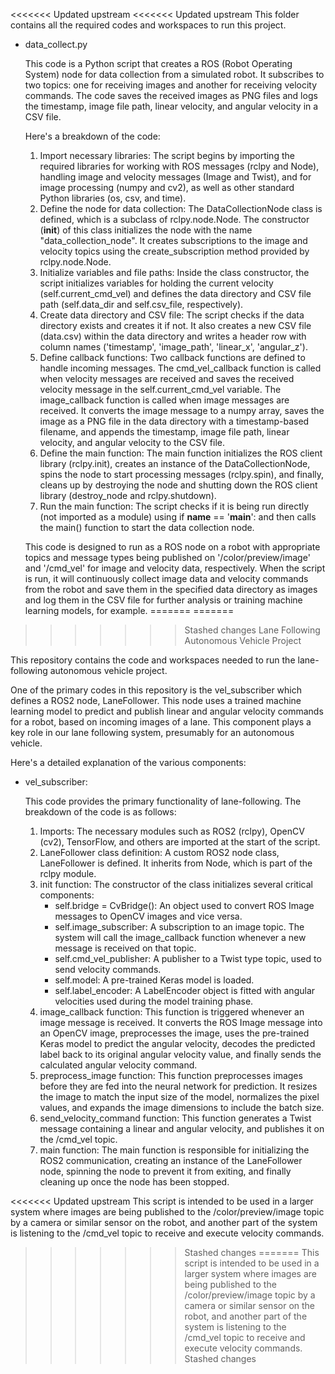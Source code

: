 <<<<<<< Updated upstream
<<<<<<< Updated upstream
This folder contains all the required codes and workspaces to run this project.

* data_collect.py


    This code is a Python script that creates a ROS (Robot Operating System) node for data collection from a simulated robot. It subscribes to two topics: one for receiving images and another for receiving velocity commands. The code saves the received images as PNG files and logs the timestamp, image file path, linear velocity, and angular velocity in a CSV file.

    Here's a breakdown of the code:

    1. Import necessary libraries: The script begins by importing the required libraries for working with ROS messages (rclpy and Node), handling image and velocity messages (Image and Twist), and for image processing (numpy and cv2), as well as other standard Python libraries (os, csv, and time).
    2. Define the node for data collection: The DataCollectionNode class is defined, which is a subclass of rclpy.node.Node. The constructor (__init__) of this class initializes the node with the name "data_collection_node". It creates subscriptions to the image and velocity topics using the create_subscription method provided by rclpy.node.Node.
    3. Initialize variables and file paths: Inside the class constructor, the script initializes variables for holding the current velocity (self.current_cmd_vel) and defines the data directory and CSV file path (self.data_dir and self.csv_file, respectively).
    4. Create data directory and CSV file: The script checks if the data directory exists and creates it if not. It also creates a new CSV file (data.csv) within the data directory and writes a header row with column names ('timestamp', 'image_path', 'linear_x', 'angular_z').
    5. Define callback functions: Two callback functions are defined to handle incoming messages. The cmd_vel_callback function is called when velocity messages are received and saves the received velocity message in the self.current_cmd_vel variable. The image_callback function is called when image messages are received. It converts the image message to a numpy array, saves the image as a PNG file in the data directory with a timestamp-based filename, and appends the timestamp, image file path, linear velocity, and angular velocity to the CSV file.
    6. Define the main function: The main function initializes the ROS client library (rclpy.init), creates an instance of the DataCollectionNode, spins the node to start processing messages (rclpy.spin), and finally, cleans up by destroying the node and shutting down the ROS client library (destroy_node and rclpy.shutdown).
    7. Run the main function: The script checks if it is being run directly (not imported as a module) using if __name__ == '__main__': and then calls the main() function to start the data collection node.
    
    This code is designed to run as a ROS node on a robot with appropriate topics and message types being published on '/color/preview/image' and '/cmd_vel' for image and velocity data, respectively. When the script is run, it will continuously collect image data and velocity commands from the robot and save them in the specified data directory as images and log them in the CSV file for further analysis or training machine learning models, for example.
=======
=======
>>>>>>> Stashed changes
Lane Following Autonomous Vehicle Project

This repository contains the code and workspaces needed to run the lane-following autonomous vehicle project.

One of the primary codes in this repository is the vel_subscriber which defines a ROS2 node, LaneFollower. This node uses a trained machine learning model to predict and publish linear and angular velocity commands for a robot, based on incoming images of a lane. This component plays a key role in our lane following system, presumably for an autonomous vehicle.

Here's a detailed explanation of the various components:

* vel_subscriber:

    This code provides the primary functionality of lane-following. The breakdown of the code is as follows:
    
    1. Imports: The necessary modules such as ROS2 (rclpy), OpenCV (cv2), TensorFlow, and others are imported at the start of the script.
    2. LaneFollower class definition: A custom ROS2 node class, LaneFollower is defined. It inherits from Node, which is part of the rclpy module.
    3. init function: The constructor of the class initializes several critical components:
        * self.bridge = CvBridge(): An object used to convert ROS Image messages to OpenCV images and vice versa.
        * self.image_subscriber: A subscription to an image topic. The system will call the image_callback function whenever a new message is received on that topic.
        * self.cmd_vel_publisher: A publisher to a Twist type topic, used to send velocity commands.
        * self.model: A pre-trained Keras model is loaded.
        * self.label_encoder: A LabelEncoder object is fitted with angular velocities used during the model training phase.
    4. image_callback function: This function is triggered whenever an image message is received. It converts the ROS Image message into an OpenCV image, preprocesses the image, uses the pre-trained Keras model to predict the angular velocity, decodes the predicted label back to its original angular velocity value, and finally sends the calculated angular velocity command.
    5. preprocess_image function: This function preprocesses images before they are fed into the neural network for prediction. It resizes the image to match the input size of the model, normalizes the pixel values, and expands the image dimensions to include the batch size.
    6. send_velocity_command function: This function generates a Twist message containing a linear and angular velocity, and publishes it on the /cmd_vel topic.
    7. main function: The main function is responsible for initializing the ROS2 communication, creating an instance of the LaneFollower node, spinning the node to prevent it from exiting, and finally cleaning up once the node has been stopped.

<<<<<<< Updated upstream
    This script is intended to be used in a larger system where images are being published to the /color/preview/image topic by a camera or similar sensor on the robot, and another part of the system is listening to the /cmd_vel topic to receive and execute velocity commands.
>>>>>>> Stashed changes
=======
    This script is intended to be used in a larger system where images are being published to the /color/preview/image topic by a camera or similar sensor on the robot, and another part of the system is listening to the /cmd_vel topic to receive and execute velocity commands.
>>>>>>> Stashed changes
